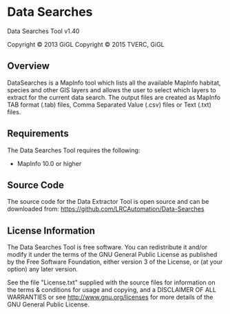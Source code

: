 Data Searches
=============

Data Searches Tool v1.40

Copyright © 2013 GiGL
Copyright © 2015 TVERC, GiGL

Overview
--------
DataSearches is a MapInfo tool which lists all the available MapInfo habitat, species and other GIS layers and allows the user to select which layers to extract for the current data search. The output files are created as MapInfo TAB format (.tab) files, Comma Separated Value (.csv) files or Text (.txt) files.

Requirements
------------
The Data Searches Tool requires the following:

 - MapInfo 10.0 or higher

Source Code
-----------
The source code for the Data Extractor Tool is open source and can be downloaded from:
<https://github.com/LRCAutomation/Data-Searches>

License Information
-------------------
The Data Searches Tool is free software. You can redistribute it and/or modify it
under the terms of the GNU General Public License as published by the Free
Software Foundation, either version 3 of the License, or (at your option) any
later version.

See the file "License.txt" supplied with the source files for information on the
terms & conditions for usage and copying, and a DISCLAIMER OF ALL WARRANTIES
or see <http://www.gnu.org/licenses> for more details of the GNU General Public
License.
